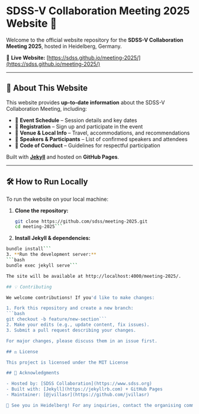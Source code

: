 # SDSS-V Collaboration Meeting 2025 Website 🌟

Welcome to the official website repository for the **SDSS-V Collaboration Meeting 2025**, hosted in Heidelberg, Germany.

📍 **Live Website:** [https://sdss.github.io/meeting-2025/](https://sdss.github.io/meeting-2025/)

---

## 📢 About This Website

This website provides **up-to-date information** about the SDSS-V Collaboration Meeting, including:

- 📆 **Event Schedule** – Session details and key dates
- 📝 **Registration** – Sign up and participate in the event
- 📍 **Venue & Local Info** – Travel, accommodations, and recommendations
- 🎤 **Speakers & Participants** – List of confirmed speakers and attendees
- 📜 **Code of Conduct** – Guidelines for respectful participation

Built with **[Jekyll](https://jekyllrb.com/)** and hosted on **GitHub Pages**.

---

## 🛠️ How to Run Locally

To run the website on your local machine:

1. **Clone the repository:**
   ```bash
   git clone https://github.com/sdss/meeting-2025.git
   cd meeting-2025```
2. **Install Jekyll & dependencies:**
  ```bash
  bundle install```
3. **Run the development server:**
  ```bash
  bundle exec jekyll serve```

The site will be available at http://localhost:4000/meeting-2025/.

## 💡 Contributing

We welcome contributions! If you'd like to make changes:

1. Fork this repository and create a new branch:
  ```bash
  git checkout -b feature/new-section```
2. Make your edits (e.g., update content, fix issues).
3. Submit a pull request describing your changes.

For major changes, please discuss them in an issue first.

## ⚖️ License

This project is licensed under the MIT License

## 🤝 Acknowledgments

- Hosted by: [SDSS Collaboration](https://www.sdss.org)
- Built with: [Jekyll](https://jekyllrb.com) + GitHub Pages
- Maintainer: [@jvillasr](https://github.com/jvillasr)

🚀 See you in Heidelberg! For any inquiries, contact the organising committee at [villasenor@mpia.de](mailto:villasenor@mpia.de).